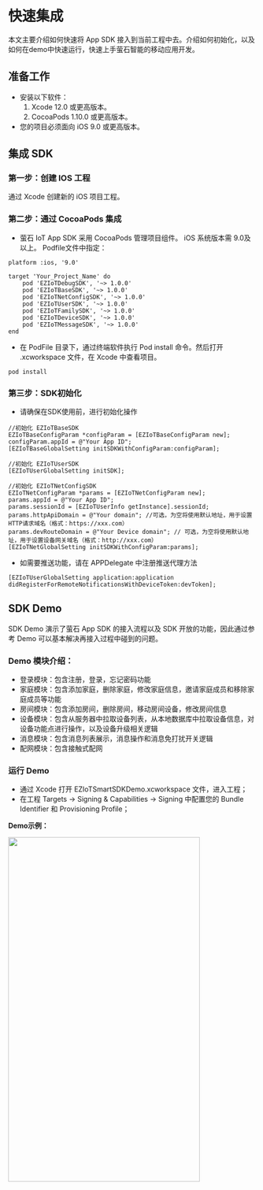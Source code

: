 # 快速集成

本文主要介绍如何快速将 App SDK 接入到当前工程中去。介绍如何初始化，以及如何在demo中快速运行，快速上手萤石智能的移动应用开发。

## 准备工作
* 安装以下软件：  
    1. Xcode 12.0 或更高版本。  
    2. CocoaPods 1.10.0 或更高版本。
* 您的项目必须面向 iOS 9.0 或更高版本。

## 集成 SDK

### 第一步：创建 IOS 工程
通过 Xcode 创建新的 iOS 项目工程。

### 第二步：通过 CocoaPods 集成
* 萤石 IoT App SDK 采用 CocoaPods 管理项目组件。 iOS 系统版本需 9.0及以上。 Podfile文件中指定：

```
platform :ios, '9.0'

target 'Your_Project_Name' do
	pod 'EZIoTDebugSDK', '~> 1.0.0' 
	pod 'EZIoTBaseSDK', '~> 1.0.0'
	pod 'EZIoTNetConfigSDK', '~> 1.0.0'
	pod 'EZIoTUserSDK', '~> 1.0.0'
	pod 'EZIoTFamilySDK', '~> 1.0.0'
	pod 'EZIoTDeviceSDK', '~> 1.0.0'
	pod 'EZIoTMessageSDK', '~> 1.0.0'
end
``` 
* 在 PodFile 目录下，通过终端软件执行 Pod install 命令。然后打开 .xcworkspace 文件，在 Xcode 中查看项目。
```
pod install
``` 

### 第三步：SDK初始化
* 请确保在SDK使用前，进行初始化操作    

```
//初始化 EZIoTBaseSDK
EZIoTBaseConfigParam *configParam = [EZIoTBaseConfigParam new];
configParam.appId = @"Your App ID";
[EZIoTBaseGlobalSetting initSDKWithConfigParam:configParam];

//初始化 EZIoTUserSDK
[EZIoTUserGlobalSetting initSDK];

//初始化 EZIoTNetConfigSDK
EZIoTNetConfigParam *params = [EZIoTNetConfigParam new];
params.appId = @"Your App ID";
params.sessionId = [EZIoTUserInfo getInstance].sessionId;
params.httpApiDomain = @"Your domain"; //可选，为空将使用默认地址，用于设置HTTP请求域名（格式：https://xxx.com）
params.devRouteDomain = @"Your Device domain"; // 可选，为空将使用默认地址，用于设置设备网关域名（格式：http://xxx.com）
[EZIoTNetGlobalSetting initSDKWithConfigParam:params];
```

* 如需要推送功能，请在 APPDelegate 中注册推送代理方法

```
[EZIoTUserGlobalSetting application:application didRegisterForRemoteNotificationsWithDeviceToken:devToken];
```

## SDK Demo
SDK Demo 演示了萤石 App SDK 的接入流程以及 SDK 开放的功能，因此通过参考 Demo 可以基本解决再接入过程中碰到的问题。

### Demo 模块介绍：

* 登录模块：包含注册，登录，忘记密码功能
* 家庭模块：包含添加家庭，删除家庭，修改家庭信息，邀请家庭成员和移除家庭成员等功能
* 房间模块：包含添加房间，删除房间，移动房间设备，修改房间信息
* 设备模块：包含从服务器中拉取设备列表，从本地数据库中拉取设备信息，对设备功能点进行操作，以及设备升级相关逻辑
* 消息模块：包含消息列表展示，消息操作和消息免打扰开关逻辑
* 配网模块：包含接触式配网  

### 运行 Demo
* 通过 Xcode 打开 EZIoTSmartSDKDemo.xcworkspace 文件，进入工程；
* 在工程 Targets -> Signing & Capabilities -> Signing 中配置您的 Bundle Identifier 和 Provisioning Profile；
  
**Demo示例：**  

<img src="https://resource.eziot.com/group1/M00/00/81/CtwQE2GbMFiAeuoaAABfnCDPi5s050.PNG" width = "389px" height = "700px"  />